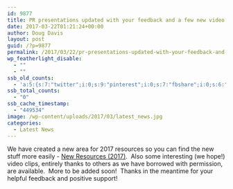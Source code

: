 ```yaml
---
id: 9877
title: PR presentations updated with your feedback and a few new video clips too
date: 2017-03-22T01:21:24+00:00
author: Doug Davis
layout: post
guid: /?p=9877
permalink: /2017/03/22/pr-presentations-updated-with-your-feedback-and-a-few-new-video-clips-too/
wp_featherlight_disable:
  - ""
  - ""
ssb_old_counts:
  - 'a:5:{s:7:"twitter";i:0;s:9:"pinterest";i:0;s:7:"fbshare";i:0;s:6:"reddit";i:0;s:6:"tumblr";N;}'
ssb_total_counts:
  - "0"
ssb_cache_timestamp:
  - "449534"
image: /wp-content/uploads/2017/03/latest_news.jpg
categories:
  - Latest News
---
```

We have created a new area for 2017 resources so you can find the new stuff more easily - [New Resources (2017)](/services/pr/publicity/new-resources-2017/).  Also some interesting (we hope!) video clips, entirely thanks to others as we have borrowed with permission, are available.  More to be added soon!  Thanks in the meantime for your helpful feedback and positive support!

